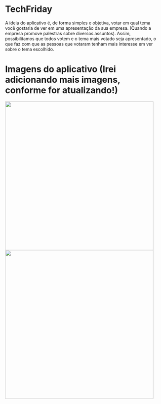 # TechFriday
A ideia do aplicativo é, de forma simples e objetiva, votar em qual tema você gostaria de ver em uma apresentação da sua empresa. (Quando a empresa promove palestras sobre diversos assuntos).
Assim, possibilitamos que todos votem e o tema mais votado seja apresentado, o que faz com que as pessoas que votaram tenham mais interesse em ver sobre o tema escolhido.

# Imagens do aplicativo (Irei adicionando mais imagens, conforme for atualizando!)
<div class="row">
  <img src="https://user-images.githubusercontent.com/56046755/75801751-66b81000-5d5a-11ea-8ed4-72cd9758d498.jpeg" height="480px">
  <img src="https://user-images.githubusercontent.com/56046755/75801834-851e0b80-5d5a-11ea-8ebb-6aec77a99342.jpeg" height="480px">
</div>
